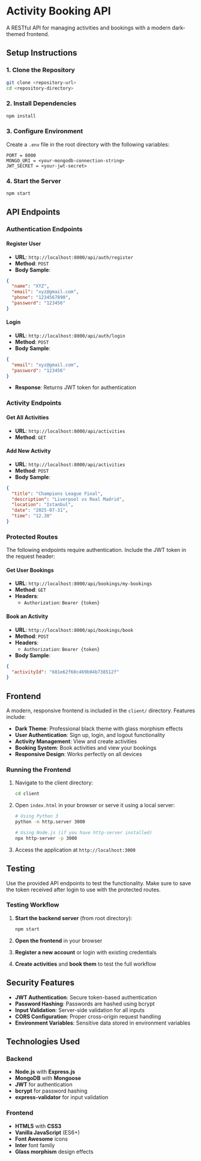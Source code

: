 # Activity Booking API

A RESTful API for managing activities and bookings with a modern dark-themed frontend.

## Setup Instructions

### 1. Clone the Repository

```bash
git clone <repository-url>
cd <repository-directory>
```

### 2. Install Dependencies

```bash
npm install
```

### 3. Configure Environment

Create a `.env` file in the root directory with the following variables:

```
PORT = 8000
MONGO_URI = <your-mongodb-connection-string>
JWT_SECRET = <your-jwt-secret>
```

### 4. Start the Server

```bash
npm start
```

## API Endpoints

### Authentication Endpoints

#### Register User

- **URL**: `http://localhost:8000/api/auth/register`
- **Method**: `POST`
- **Body Sample**:

```json
{
  "name": "XYZ",
  "email": "xyz@gmail.com",
  "phone": "1234567890",
  "password": "123456"
}
```

#### Login

- **URL**: `http://localhost:8000/api/auth/login`
- **Method**: `POST`
- **Body Sample**:

```json
{
  "email": "xyz@gmail.com",
  "password": "123456"
}
```

- **Response**: Returns JWT token for authentication

### Activity Endpoints

#### Get All Activities

- **URL**: `http://localhost:8000/api/activities`
- **Method**: `GET`

#### Add New Activity

- **URL**: `http://localhost:8000/api/activities`
- **Method**: `POST`
- **Body Sample**:

```json
{
  "title": "Champions League Final",
  "description": "Liverpool vs Real Madrid",
  "location": "Istanbul",
  "date": "2025-07-31",
  "time": "12.30"
}
```

### Protected Routes

The following endpoints require authentication. Include the JWT token in the request header:

#### Get User Bookings

- **URL**: `http://localhost:8000/api/bookings/my-bookings`
- **Method**: `GET`
- **Headers**:
  - `Authorization`: `Bearer {token}`

#### Book an Activity

- **URL**: `http://localhost:8000/api/bookings/book`
- **Method**: `POST`
- **Headers**:
  - `Authorization`: `Bearer {token}`
- **Body Sample**:

```json
{
  "activityId": "681e62f60c469b04b738512f"
}
```

## Frontend

A modern, responsive frontend is included in the `client/` directory. Features include:

- **Dark Theme**: Professional black theme with glass morphism effects
- **User Authentication**: Sign up, login, and logout functionality
- **Activity Management**: View and create activities
- **Booking System**: Book activities and view your bookings
- **Responsive Design**: Works perfectly on all devices

### Running the Frontend

1. Navigate to the client directory:

   ```bash
   cd client
   ```

2. Open `index.html` in your browser or serve it using a local server:

   ```bash
   # Using Python 3
   python -m http.server 3000

   # Using Node.js (if you have http-server installed)
   npx http-server -p 3000
   ```

3. Access the application at `http://localhost:3000`

## Testing

Use the provided API endpoints to test the functionality. Make sure to save the token received after login to use with the protected routes.

### Testing Workflow

1. **Start the backend server** (from root directory):

   ```bash
   npm start
   ```

2. **Open the frontend** in your browser

3. **Register a new account** or login with existing credentials

4. **Create activities** and **book them** to test the full workflow

## Security Features

- **JWT Authentication**: Secure token-based authentication
- **Password Hashing**: Passwords are hashed using bcrypt
- **Input Validation**: Server-side validation for all inputs
- **CORS Configuration**: Proper cross-origin request handling
- **Environment Variables**: Sensitive data stored in environment variables

## Technologies Used

### Backend

- **Node.js** with **Express.js**
- **MongoDB** with **Mongoose**
- **JWT** for authentication
- **bcrypt** for password hashing
- **express-validator** for input validation

### Frontend

- **HTML5** with **CSS3**
- **Vanilla JavaScript** (ES6+)
- **Font Awesome** icons
- **Inter** font family
- **Glass morphism** design effects

